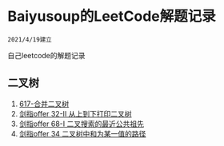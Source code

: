 # Baiyusoup的LeetCode解题记录

`2021/4/19建立`

自己leetcode的解题记录


## 二叉树
1. [617-合并二叉树](./二叉树/617-合并二叉树.md)
2. [剑指offer 32-II 从上到下打印二叉树](二叉树/剑指Offer%2032-II%20从上到下打印二叉树.md)
3. [剑指offer 68-I 二叉搜索的最近公共祖先](二叉树/剑指Offer%2068-I.%20二叉搜索树的最近公共祖先.md)
4. [剑指offer 34 二叉树中和为某一值的路径](二叉树/剑指offer34-二叉树中和为某值的路径.md)
